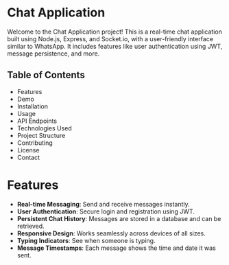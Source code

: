 # Chat Application
<p> Welcome to the Chat Application project! This is a real-time chat application built using Node.js, Express, and Socket.io, with a user-friendly interface similar to WhatsApp. It includes features like user authentication using JWT, message persistence, and more. </p>

## Table of Contents
<ul>
<li>Features</li>
<li>Demo</li>
<li>Installation</li>
<li>Usage</li>
<li>API Endpoints</li>
<li>Technologies Used
<li>Project Structure</li>
<li>Contributing</li>
<li>License</li>
<li>Contact</li>
</ul>

# Features
<ul> 
<li><b>Real-time Messaging</b>: Send and receive messages instantly.</li>
<li><b>User Authentication</b>: Secure login and registration using JWT.</li>
<li><b>Persistent Chat History</b>: Messages are stored in a database and can be retrieved.</li>
<li><b>Responsive Design</b>: Works seamlessly across devices of all sizes.</li>
<li><b>Typing Indicators</b>: See when someone is typing.</li>
<li><b>Message Timestamps</b>: Each message shows the time and date it was sent.</li>

</ul>